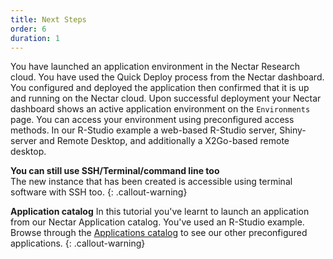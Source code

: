 ```yaml
---
title: Next Steps
order: 6
duration: 1
---
```


You have launched an application environment in the Nectar Research cloud. You have used the Quick Deploy process from the Nectar dashboard. You configured and deployed the application then confirmed that it is up and running on the Nectar cloud. Upon successful deployment your Nectar dashboard shows an active application environment on the `Environments` page. You can access your environment using preconfigured access methods. In our R-Studio example a web-based R-Studio server, Shiny-server and Remote Desktop, and additionally a X2Go-based remote desktop.

**You can still use SSH/Terminal/command line too**  
The new instance that has been created is accessible using terminal software with SSH too.
{: .callout-warning}

**Application catalog** In this tutorial you've learnt to launch an application from our Nectar Application catalog. You've used an R-Studio example. Browse through the [Applications catalog](https://dashboard.rc.nectar.org.au/app-catalog/catalog/) to see our other preconfigured applications.
{: .callout-warning}
